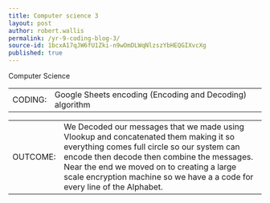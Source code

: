 ```yaml
---
title: Computer science 3
layout: post
author: robert.wallis
permalink: /yr-9-coding-blog-3/
source-id: 1bcxA17qJW6fU1Zki-n9wOmDLWqNlzszYbHEQGIXvcXg
published: true
---
```

Computer Science

<table>
  <tr>
    <td>CODING:</td>
    <td>Google Sheets encoding (Encoding and Decoding) algorithm</td>
  </tr>
</table>


<table>
  <tr>
    <td>OUTCOME: </td>
    <td>We Decoded our messages that we made using Vlookup and concatenated them making it so everything comes full circle so our system can encode then decode then combine the messages. Near the end we moved on to creating a large scale encryption machine so we have a a code for every line of the Alphabet.                                                                  </td>
  </tr>
</table>


